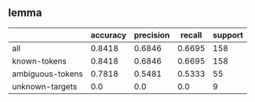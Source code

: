 
## lemma

|                  | accuracy | precision | recall | support |
|------------------|----------|-----------|--------|---------|
| all              | 0.8418   | 0.6846    | 0.6695 | 158     |
| known-tokens     | 0.8418   | 0.6846    | 0.6695 | 158     |
| ambiguous-tokens | 0.7818   | 0.5481    | 0.5333 | 55      |
| unknown-targets  | 0.0      | 0.0       | 0.0    | 9       |

